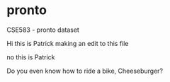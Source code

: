# pronto
CSE583 - pronto dataset

Hi this is Patrick making an edit to this file

no this is Patrick

Do you even know how to ride a bike, Cheeseburger?
